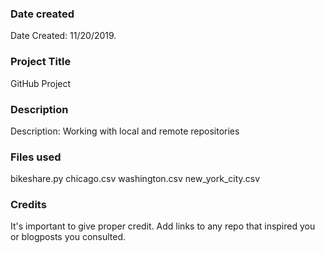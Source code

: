 ### Date created
Date Created: 11/20/2019.

### Project Title
GitHub Project

### Description
Description: Working with local and remote repositories

### Files used
bikeshare.py
chicago.csv
washington.csv
new_york_city.csv


### Credits
It's important to give proper credit. Add links to any repo that inspired you or blogposts you consulted.
